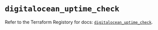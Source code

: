 # `digitalocean_uptime_check`

Refer to the Terraform Registory for docs: [`digitalocean_uptime_check`](https://www.terraform.io/docs/providers/digitalocean/r/uptime_check).
